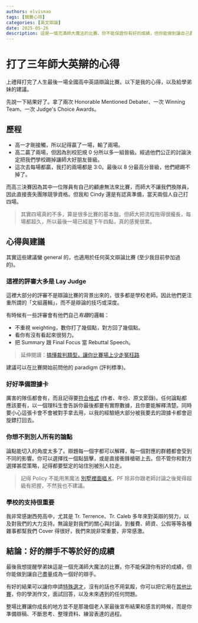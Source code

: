 ```yaml
---
authors: elvismao
tags: [競賽心得]
categories: [英文辯論]
date: 2025-05-26
description: 這是一個充滿師大魔法的比賽。你不能保證你有好的成績，但你能做到讓自己盡量成為一個好的辯手。
---
```


# 打了三年師大英辯的心得

上禮拜打完了人生最後一場全國高中英語辯論比賽。以下是我的心得，以及給學弟妹的建議。

先說一下結果好了。拿了兩次 Honorable Mentioned Debater、一次 Winning Team、一次 Judge's Choice Awards。

## 歷程

- 高一才剛接觸，所以記得贏了一場，輸了兩場。
- 高二贏了兩場，但因為別校犯規 0 分所以多一組晉級。經過他們公正的討論決定把我們學校踢掉讓師大好朋友晉級。
- 這次去每場都贏，我打的兩場都是 3:0。最後以 8 分最高分晉級，他們總踢不掉了。

而高三決賽因為其中一位隊員有自己的顧慮無法來比賽，而師大不讓我們換隊員，因此直接喪失團隊競爭資格。但我和 Cindy 還是有認真準備，當天兩個人自己打四場。

> 其實四場真的不多，算是很多比賽的基本盤。但師大把流程拖得很攏長，每場都超久，所以最後一場已經是下午四點，真的感覺很累。

## 心得與建議

其實這些建議蠻 general 的，也適用於任何英文辯論比賽 (至少我目前參加過的)。

### 這裡的評審大多是 Lay Judge

這裡大部分的評審不是辯論比賽的背景出來的，很多都是學校老師。因此他們更注重所謂的「文組邏輯」，而不是辯論的技巧或深度。

有時候有一些評審會有他們自己*有趣*的邏輯：

- 不重視 weighting，數你打了幾個點，對方回了幾個點。
- 看你有沒有看起來很努力。
- 把 Summary 跟 Final Focus 當 Rebuttal Speech。

> 延伸閱讀：[搞懂裁判類型，讓你比賽場上少走冤枉路](https://emtech.cc/p/debate-judgeAdaptation/)

建議可以在比賽開始前問他的 paradigm (評判標準)。

### 好好準備證據卡

厲害的隊伍都會有，而且記得要[符合格式](https://emtech.cc/p/notion-debate#資料庫) (作者、年份、原文節錄)。任何論點都應該要有，以一個理科生會告訴你最後都要有實際數據，且你要能解釋清楚。同時要小心這張卡會不會被對手拿去用，以我的經驗絕大部分被我要去的證據卡都會迴旋鏢打回去。

### 你想不到別人所有的論點

論點能切入的角度太多了。辯題每一個字都可以解釋，每一個對應的群體都會受到不同的影響。你可以選擇找一個點狙擊，或是直接衝鋒槍砸上去。但不管你和對方選擇甚麼策略，記得都要堅定的站住別被別人拉走。

> 記得 Policy 不能用黑魔法 [別墅裡面唱 K](https://emtech.cc/p/debate-kritik)，PF 除非你跟老師討論之後覺得超級有把握，不然我也不建議。

### 學校的支持很重要

我非常感謝西苑高中，尤其是 Tr. Terrence、Tr. Caleb 多年來對英辯的努力，以及對我們的大力支持。無論是對我們的關心與討論，到餐費、師資、公假等等各種雜事都幫我們 Cover 得很好，我們來說非常重要，非常感激。

## 結論：好的辯手不等於好的成績

最後我想提醒學弟妹這是一個充滿師大魔法的比賽。你不能保證你有好的成績，但你能做到讓自己盡量成為一個好的辯手。

有好的結果可以讓你申請[特殊選才](https://emtech.cc/tag/%E7%89%B9%E6%AE%8A%E9%81%B8%E6%89%8D)，沒有的話也不用氣餒，你可以把它用在[其他比賽](https://emtech.cc/p/debate-intro#其他賽制)，你的學測作文，面試回答，以及未來遇到的任何問題。

整場比賽讓你成長的地方並不是那幾個老人家最後宣布結果和感言的時候，而是你準備辯稿、不斷思考、整理資料、練習表達的過程。
